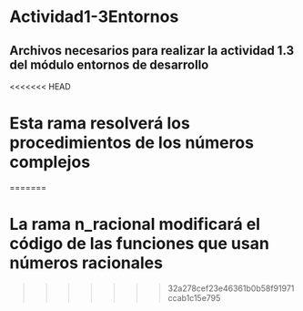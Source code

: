 # Actividad1-3Entornos

## Archivos necesarios para realizar la actividad 1.3 del módulo entornos de desarrollo

<<<<<<< HEAD
# Esta rama resolverá los procedimientos de los números complejos 
=======
# La rama n_racional modificará el código de las funciones que usan números racionales
>>>>>>> 32a278cef23e46361b0b58f91971ccab1c15e795
